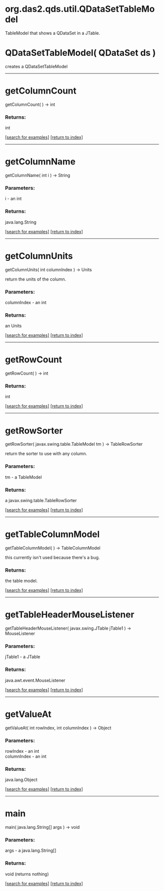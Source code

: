 # org.das2.qds.util.QDataSetTableModel

TableModel that shows a QDataSet in a JTable.

# QDataSetTableModel( QDataSet ds )
creates a QDataSetTableModel

***
<a name="getColumnCount"></a>
# getColumnCount
getColumnCount(  ) &rarr; int



### Returns:
int


<a href="https://github.com/autoplot/dev/search?q=getColumnCount&unscoped_q=getColumnCount">[search for examples]</a>
<a href="https://github.com/autoplot/documentation/blob/master/javadoc/index-all.md">[return to index]</a>

***
<a name="getColumnName"></a>
# getColumnName
getColumnName( int i ) &rarr; String



### Parameters:
i - an int

### Returns:
java.lang.String


<a href="https://github.com/autoplot/dev/search?q=getColumnName&unscoped_q=getColumnName">[search for examples]</a>
<a href="https://github.com/autoplot/documentation/blob/master/javadoc/index-all.md">[return to index]</a>

***
<a name="getColumnUnits"></a>
# getColumnUnits
getColumnUnits( int columnIndex ) &rarr; Units

return the units of the column.

### Parameters:
columnIndex - an int

### Returns:
an Units


<a href="https://github.com/autoplot/dev/search?q=getColumnUnits&unscoped_q=getColumnUnits">[search for examples]</a>
<a href="https://github.com/autoplot/documentation/blob/master/javadoc/index-all.md">[return to index]</a>

***
<a name="getRowCount"></a>
# getRowCount
getRowCount(  ) &rarr; int



### Returns:
int


<a href="https://github.com/autoplot/dev/search?q=getRowCount&unscoped_q=getRowCount">[search for examples]</a>
<a href="https://github.com/autoplot/documentation/blob/master/javadoc/index-all.md">[return to index]</a>

***
<a name="getRowSorter"></a>
# getRowSorter
getRowSorter( javax.swing.table.TableModel tm ) &rarr; TableRowSorter

return the sorter to use with any column.

### Parameters:
tm - a TableModel

### Returns:
a javax.swing.table.TableRowSorter


<a href="https://github.com/autoplot/dev/search?q=getRowSorter&unscoped_q=getRowSorter">[search for examples]</a>
<a href="https://github.com/autoplot/documentation/blob/master/javadoc/index-all.md">[return to index]</a>

***
<a name="getTableColumnModel"></a>
# getTableColumnModel
getTableColumnModel(  ) &rarr; TableColumnModel

this currently isn't used because there's a bug.

### Returns:
the table model.

<a href="https://github.com/autoplot/dev/search?q=getTableColumnModel&unscoped_q=getTableColumnModel">[search for examples]</a>
<a href="https://github.com/autoplot/documentation/blob/master/javadoc/index-all.md">[return to index]</a>

***
<a name="getTableHeaderMouseListener"></a>
# getTableHeaderMouseListener
getTableHeaderMouseListener( javax.swing.JTable jTable1 ) &rarr; MouseListener



### Parameters:
jTable1 - a JTable

### Returns:
java.awt.event.MouseListener


<a href="https://github.com/autoplot/dev/search?q=getTableHeaderMouseListener&unscoped_q=getTableHeaderMouseListener">[search for examples]</a>
<a href="https://github.com/autoplot/documentation/blob/master/javadoc/index-all.md">[return to index]</a>

***
<a name="getValueAt"></a>
# getValueAt
getValueAt( int rowIndex, int columnIndex ) &rarr; Object



### Parameters:
rowIndex - an int
<br>columnIndex - an int

### Returns:
java.lang.Object


<a href="https://github.com/autoplot/dev/search?q=getValueAt&unscoped_q=getValueAt">[search for examples]</a>
<a href="https://github.com/autoplot/documentation/blob/master/javadoc/index-all.md">[return to index]</a>

***
<a name="main"></a>
# main
main( java.lang.String[] args ) &rarr; void



### Parameters:
args - a java.lang.String[]

### Returns:
void (returns nothing)


<a href="https://github.com/autoplot/dev/search?q=main&unscoped_q=main">[search for examples]</a>
<a href="https://github.com/autoplot/documentation/blob/master/javadoc/index-all.md">[return to index]</a>

